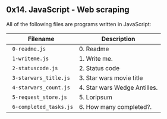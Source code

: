 ## 0x14. JavaScript - Web scraping
All of the following files are programs written in JavaScript:

| Filename | Description |
| -------- | ----------- |
| ` 0-readme.js` |0. Readme|
| ` 1-writeme.js` | 1. Write me.|
| ` 2-statuscode.js` | 2. Status code|
| ` 3-starwars_title.js` | 3. Star wars movie title|
| ` 4-starwars_count.js` | 4. Star wars Wedge Antilles.|
| ` 5-request_store.js` | 5. Loripsum|
| ` 6-completed_tasks.js` | 6. How many completed?.|
